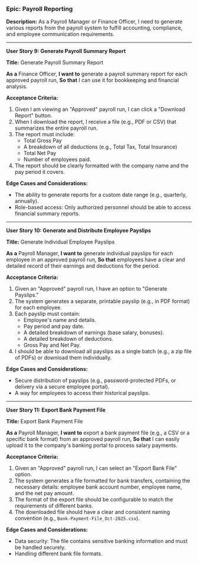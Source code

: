 ### **Epic: Payroll Reporting**

**Description:** As a Payroll Manager or Finance Officer, I need to generate various reports from the payroll system to fulfill accounting, compliance, and employee communication requirements.

---

**User Story 9: Generate Payroll Summary Report**

**Title:** Generate Payroll Summary Report

**As a** Finance Officer,
**I want to** generate a payroll summary report for each approved payroll run,
**So that** I can use it for bookkeeping and financial analysis.

**Acceptance Criteria:**
1.  Given I am viewing an "Approved" payroll run, I can click a "Download Report" button.
2.  When I download the report, I receive a file (e.g., PDF or CSV) that summarizes the entire payroll run.
3.  The report must include:
    *   Total Gross Pay
    *   A breakdown of all deductions (e.g., Total Tax, Total Insurance)
    *   Total Net Pay
    *   Number of employees paid.
4.  The report should be clearly formatted with the company name and the pay period it covers.

**Edge Cases and Considerations:**
*   The ability to generate reports for a custom date range (e.g., quarterly, annually).
*   Role-based access: Only authorized personnel should be able to access financial summary reports.

---

**User Story 10: Generate and Distribute Employee Payslips**

**Title:** Generate Individual Employee Payslips

**As a** Payroll Manager,
**I want to** generate individual payslips for each employee in an approved payroll run,
**So that** employees have a clear and detailed record of their earnings and deductions for the period.

**Acceptance Criteria:**
1.  Given an "Approved" payroll run, I have an option to "Generate Payslips."
2.  The system generates a separate, printable payslip (e.g., in PDF format) for each employee.
3.  Each payslip must contain:
    *   Employee's name and details.
    *   Pay period and pay date.
    *   A detailed breakdown of earnings (base salary, bonuses).
    *   A detailed breakdown of deductions.
    *   Gross Pay and Net Pay.
4.  I should be able to download all payslips as a single batch (e.g., a zip file of PDFs) or download them individually.

**Edge Cases and Considerations:**
*   Secure distribution of payslips (e.g., password-protected PDFs, or delivery via a secure employee portal).
*   A way for employees to access their historical payslips.

---

**User Story 11: Export Bank Payment File**

**Title:** Export Bank Payment File

**As a** Payroll Manager,
**I want to** export a bank payment file (e.g., a CSV or a specific bank format) from an approved payroll run,
**So that** I can easily upload it to the company's banking portal to process salary payments.

**Acceptance Criteria:**
1.  Given an "Approved" payroll run, I can select an "Export Bank File" option.
2.  The system generates a file formatted for bank transfers, containing the necessary details: employee bank account number, employee name, and the net pay amount.
3.  The format of the export file should be configurable to match the requirements of different banks.
4.  The downloaded file should have a clear and consistent naming convention (e.g., `Bank-Payment-File_Oct-2025.csv`).

**Edge Cases and Considerations:**
*   Data security: The file contains sensitive banking information and must be handled securely.
*   Handling different bank file formats.
